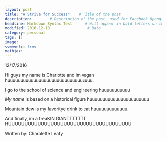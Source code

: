 ```yaml
---
layout: post
title: "A Strive for Success"    # Title of the post
description:        # Description of the post, used for Facebook Opengraph & Twitter
headline: Markdown Syntax Test      # Will appear in bold letters on top of the post
modified: 2016-12-10                 # Date
category: personal
tags: []
image: 
comments: true
mathjax:
---
```


12/17/2016

Hi guys my name is Charlotte and im vegan huuuuuuuuuuuuuuuuuuuuuuuuuuuuuuuuu.

I go to the school of science and engineering huuuuuuuuuuu

*My name* is based on a historical figure huuuuuuuuuuuuuuuuuuuuuuu

Mountain dew is my favoritye drink to eat huuuuuuuuuuuuu.

And finally, im a freaKIN GIANTTTTTTT HUUUUUUUUUUUUUUUUUUUUUUUUUUUUUUUUUUUUUU

Written by: Charolette Leafy
